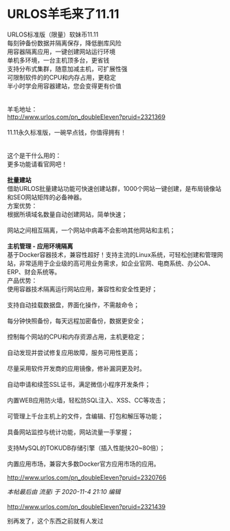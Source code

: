 # URLOS羊毛来了11.11


URLOS标准版（限量）软妹币11.11<br />
每刻钟备份数据并隔离保存，降低删库风险<br />
用容器隔离应用，一键创建网站运行环境<br />
单机多环境，一台主机顶多台，更省钱<br />
支持分布式集群，随意加减主机，可扩展性强<br />
可限制软件的的CPU和内存占用，更稳定<br />
半小时学会用容器建站，您会变得更有价值<br />
<br />
<br />
羊毛地址：<br />
http://www.urlos.com/pn_doubleEleven?pruid=2321369<br />
<br />
11.11永久标准版，一碗早点钱，你值得拥有！<br />
<br />
<br />
这个是干什么用的：<br />
更多功能请看官网吧！<br />
<br />
<strong>批量建站</strong><br />
借助URLOS批量建站功能可快速创建站群，1000个网站一键创建，是布局镜像站和SEO网站矩阵的必备神器。<br />
方案优势：<br />
根据所填域名数量自动创建网站，简单快速；<br />
<br />
网站之间相互隔离，一个网站中病毒不会影响其他网站和主机；<br />
<strong><br />
主机管理 - 应用环境隔离</strong><br />
基于Docker容器技术，兼容性超好！支持主流的Linux系统，可轻松创建和管理网站，非常适用于企业级的高可用业务需求，如企业官网、电商系统、办公OA、ERP、财会系统等。<br />
产品优势：<br />
使用容器技术隔离运行网站应用，兼容性和安全性更好；<br />
<br />
支持自动挂载数据盘，界面化操作，不需敲命令；<br />
<br />
每分钟快照备份，每天远程加密备份，数据更安全；<br />
<br />
控制每个网站的CPU和内存资源占用，主机更稳定；<br />
<br />
自动发现并尝试修复应用故障，服务可用性更高；<br />
<br />
尽量采用软件开发商的应用镜像，修补漏洞更及时。<br />
<br />
自动申请和续签SSL证书，满足微信小程序开发条件；<br />
<br />
内置WEB应用防火墙，轻松防SQL注入、XSS、CC等攻击；<br />
<br />
可管理上千台主机上的文件，含编辑、打包和解压等功能；<br />
<br />
具备网站监控与统计功能，网站流量一手掌握；<br />
<br />
支持MySQL的TOKUDB存储引擎（插入性能快20~80倍）；<br />
<br />
内置应用市场，兼容大多数Docker官方应用市场的应用。

http://www.urlos.com/pn_doubleEleven?pruid=2320766

<i class="pstatus"> 本帖最后由 流星i 于 2020-11-4 21:10 编辑 </i><br />
<br />
http://www.urlos.com/pn_doubleEleven?pruid=2321439

别再发了，这个东西之前就有人发过
